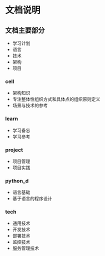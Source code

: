 # 文档说明

## 文档主要部分

- 学习计划
- 语言
- 技术
- 架构
- 项目

### cell  

- 架构知识
- 专注整体性组织方式和具体点的组织原则定义
- 场景与技术的参考

### learn

- 学习备忘
- 学习参考

### project

- 项目管理
- 项目实践

### python_d

- 语言基础
- 基于语言的程序设计

### tech

- 通用技术
- 开发技术
- 部署技术
- 监控技术
- 服务管理技术